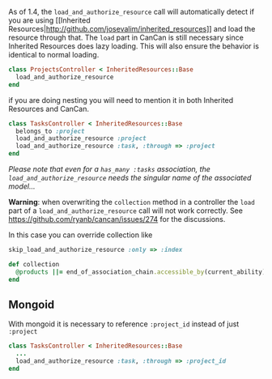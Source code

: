 As of 1.4, the `load_and_authorize_resource` call will automatically detect if you are using [[Inherited Resources|http://github.com/josevalim/inherited_resources]] and load the resource through that. The `load` part in CanCan is still necessary since Inherited Resources does lazy loading. This will also ensure the behavior is identical to normal loading.

```ruby
class ProjectsController < InheritedResources::Base
  load_and_authorize_resource
end
```

if you are doing nesting you will need to mention it in both Inherited Resources and CanCan.

```ruby
class TasksController < InheritedResources::Base
  belongs_to :project
  load_and_authorize_resource :project
  load_and_authorize_resource :task, :through => :project
end
```
<i>Please note that even for a `has_many :tasks` association, the `load_and_authorize_resource` needs the singular name of the associated model...</i>

**Warning**: when overwriting the `collection` method in a controller the `load` part of a `load_and_authorize_resource` call will not work correctly. See https://github.com/ryanb/cancan/issues/274 for the discussions. 

In this case you can override collection like
```ruby
skip_load_and_authorize_resource :only => :index

def collection
  @products ||= end_of_association_chain.accessible_by(current_ability).paginate(:page => params[:page], :per_page => 10)
end
```

## Mongoid
With mongoid it is necessary to reference `:project_id` instead of just `:project`

```ruby
class TasksController < InheritedResources::Base
  ...
  load_and_authorize_resource :task, :through => :project_id
end
```